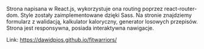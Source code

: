 Strona napisana w React.js, wykorzystuje ona routing poprzez react-router-dom. Style zostały zaimplementowane dzięki Sass. Na stronie znajdziemy formularz z walidacją, kalkulator kaloryczny, generator losowych przepisów. Strona jest responsywna, posiada interaktywna nawigacje. 


Link: https://dawidpios.github.io/fitwarriors/
